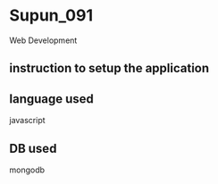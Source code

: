 # Supun_091
Web Development

## instruction to setup the application

## language used 
javascript

## DB used
mongodb

